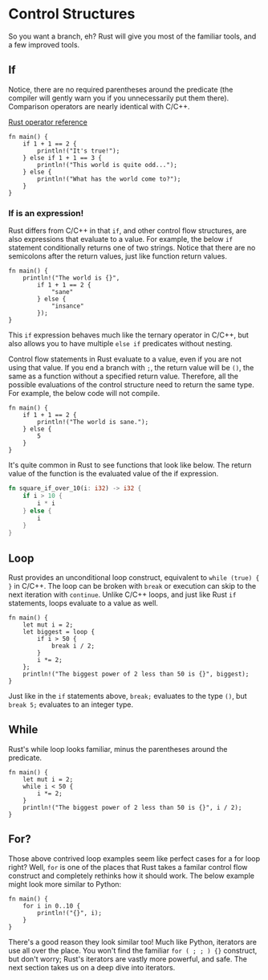 # Control Structures
So you want a branch, eh? Rust will give you most of the familiar tools, and a few improved tools.

## If
Notice, there are no required parentheses around the predicate (the compiler will gently warn you if you unnecessarily put them there). Comparison operators are nearly identical with C/C++.

[Rust operator reference](https://doc.rust-lang.org/book/appendix-02-operators.html)

```rust,editable
fn main() {
    if 1 + 1 == 2 {
        println!("It's true!");
    } else if 1 + 1 == 3 {
        println!("This world is quite odd...");
    } else {
        println!("What has the world come to?");
    }
}
```

### If is an expression!
Rust differs from C/C++ in that `if`, and other control flow structures, are also expressions that evaluate to a value. For example, the below `if` statement conditionally returns one of two strings. Notice that there are no semicolons after the return values, just like function return values.
```rust,editable
fn main() {
    println!("The world is {}",
        if 1 + 1 == 2 {
            "sane"
        } else {
            "insance"
        });
}
```

This `if` expression behaves much like the ternary operator in C/C++, but also allows you to have multiple `else if` predicates without nesting.

Control flow statements in Rust evaluate to a value, even if you are not using that value. If you end a branch with `;`, the return value will be `()`, the same as a function without a specified return value. Therefore, all the possible evaluations of the control structure need to return the same type. For example, the below code will not compile.

```rust,editable
fn main() {
    if 1 + 1 == 2 {
        println!("The world is sane.");
    } else {
        5
    }
}
```

It's quite common in Rust to see functions that look like below. The return value of the function is the evaluated value of the if expression.

```rust
fn square_if_over_10(i: i32) -> i32 {
    if i > 10 {
        i * i
    } else {
        i
    }
}
```

## Loop
Rust provides an unconditional loop construct, equivalent to `while (true) { }` in C/C++. The loop can be broken with `break` or execution can skip to the next iteration with `continue`. Unlike C/C++ loops, and just like Rust `if` statements, loops evaluate to a value as well.

```rust,editable
fn main() {
    let mut i = 2;
    let biggest = loop {
        if i > 50 {
            break i / 2;
        }
        i *= 2;
    };
    println!("The biggest power of 2 less than 50 is {}", biggest);
}
```

Just like in the `if` statements above, `break;` evaluates to the type `()`, but `break 5;` evaluates to an integer type.

## While
Rust's while loop looks familiar, minus the parentheses around the predicate.

```rust,editable
fn main() {
    let mut i = 2;
    while i < 50 {
        i *= 2;
    }
    println!("The biggest power of 2 less than 50 is {}", i / 2);
}
```

## For?
Those above contrived loop examples seem like perfect cases for a for loop right? Well, `for` is one of the places that Rust takes a familar control flow construct and completely rethinks how it should work. The below example might look more similar to Python:

```rust,editable
fn main() {
    for i in 0..10 {
        println!("{}", i);
    }
}
```

There's a good reason they look similar too! Much like Python, iterators are use all over the place. You won't find the familiar `for ( ; ; ) {}` construct, but don't worry; Rust's iterators are vastly more powerful, and safe. The next section takes us on a deep dive into iterators.